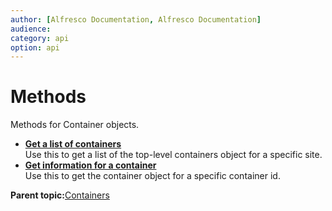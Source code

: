 ```yaml
---
author: [Alfresco Documentation, Alfresco Documentation]
audience: 
category: api
option: api
---
```


# Methods

Methods for Container objects.

-   **[Get a list of containers](../../../pra/1/concepts/pra-sites-containers-get-containers.md)**  
Use this to get a list of the top-level containers object for a specific site.
-   **[Get information for a container](../../../pra/1/concepts/pra-sites-containers-get-container.md)**  
Use this to get the container object for a specific container id.

**Parent topic:**[Containers](../../../pra/1/concepts/pra-sites-containers.md)

